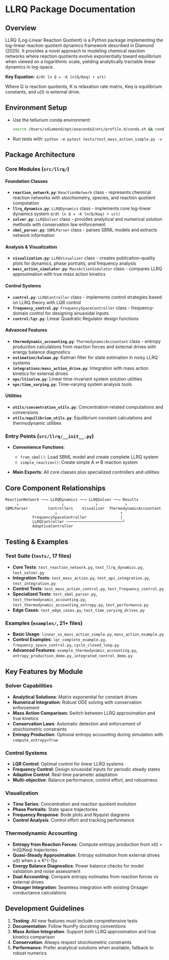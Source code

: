 # LLRQ Package Documentation

## Overview

LLRQ (Log-Linear Reaction Quotient) is a Python package implementing the log-linear reaction quotient dynamics framework described in Diamond (2025). It provides a novel approach to modeling chemical reaction networks where reaction quotients evolve exponentially toward equilibrium when viewed on a logarithmic scale, yielding analytically tractable linear dynamics in log-space.

**Key Equation**: `d/dt ln Q = -K ln(Q/Keq) + u(t)`

Where Q is reaction quotients, K is relaxation rate matrix, Keq is equilibrium constants, and u(t) is external drive.

## Environment Setup

- Use the tellurium conda environment:
  ```bash
  source /Users/sdiamond/opt/anaconda3/etc/profile.d/conda.sh && conda activate tellurium
  ```
- Run tests with: `python -m pytest tests/test_mass_action_simple.py -v`

## Package Architecture

### Core Modules (`src/llrq/`)

#### Foundation Classes
- **`reaction_network.py`**: `ReactionNetwork` class - represents chemical reaction networks with stoichiometry, species, and reaction quotient computation
- **`llrq_dynamics.py`**: `LLRQDynamics` class - implements core log-linear dynamics system `d/dt ln Q = -K ln(Q/Keq) + u(t)`
- **`solver.py`**: `LLRQSolver` class - provides analytical and numerical solution methods with conservation law enforcement
- **`sbml_parser.py`**: `SBMLParser` class - parses SBML models and extracts network information

#### Analysis & Visualization
- **`visualization.py`**: `LLRQVisualizer` class - creates publication-quality plots for dynamics, phase portraits, and frequency analysis
- **`mass_action_simulator.py`**: `MassActionSimulator` class - compares LLRQ approximation with true mass action kinetics

#### Control Systems
- **`control.py`**: `LLRQController` class - implements control strategies based on LLRQ theory with LQR control
- **`frequency_control.py`**: `FrequencySpaceController` class - frequency-domain control for designing sinusoidal inputs
- **`control/lqr.py`**: Linear Quadratic Regulator design functions

#### Advanced Features
- **`thermodynamic_accounting.py`**: `ThermodynamicAccountant` class - entropy production calculations from reaction forces and external drives with energy balance diagnostics
- **`estimation/kalman.py`**: Kalman filter for state estimation in noisy LLRQ systems
- **`integrations/mass_action_drive.py`**: Integration with mass action kinetics for external drives
- **`ops/ltisolve.py`**: Linear time-invariant system solution utilities
- **`ops/time_varying.py`**: Time-varying system analysis tools

#### Utilities
- **`utils/concentration_utils.py`**: Concentration-related computations and conversions
- **`utils/equilibrium_utils.py`**: Equilibrium constant calculations and thermodynamic utilities

### Entry Points (`src/llrq/__init__.py`)

- **Convenience Functions**:
  - `from_sbml()`: Load SBML model and create complete LLRQ system
  - `simple_reaction()`: Create simple A ⇌ B reaction system

- **Main Exports**: All core classes plus specialized controllers and utilities

## Core Component Relationships

```
ReactionNetwork ──→ LLRQDynamics ──→ LLRQSolver ──→ Results
     ↓                   ↓              ↓            ↓
SBMLParser         Controllers    Visualizer  ThermodynamicAccountant
                      ↓                            ↑
            FrequencySpaceController               │
            LLRQController ─────────────────────────┘
            AdaptiveController
```

## Testing & Examples

### Test Suite (`tests/`, 17 files)
- **Core Tests**: `test_reaction_network.py`, `test_llrq_dynamics.py`, `test_solver.py`
- **Integration Tests**: `test_mass_action.py`, `test_api_integration.py`, `test_integration.py`
- **Control Tests**: `test_mass_action_control.py`, `test_frequency_control.py`
- **Specialized Tests**: `test_sbml_parser.py`, `test_thermodynamic_accounting.py`, `test_thermodynamic_accounting_entropy.py`, `test_performance.py`
- **Edge Cases**: `test_edge_cases.py`, `test_time_varying_drives.py`

### Examples (`examples/`, 21+ files)
- **Basic Usage**: `linear_vs_mass_action_simple.py`, `mass_action_example.py`
- **Control Examples**: `lqr_complete_example.py`, `frequency_space_control.py`, `cycle_closed_loop.py`
- **Advanced Features**: `example_thermodynamic_accounting.py`, `entropy_production_demo.py`, `integrated_control_demo.py`

## Key Features by Module

### Solver Capabilities
- **Analytical Solutions**: Matrix exponential for constant drives
- **Numerical Integration**: Robust ODE solving with conservation enforcement
- **Mass Action Comparison**: Switch between LLRQ approximation and true kinetics
- **Conservation Laws**: Automatic detection and enforcement of stoichiometric constraints
- **Entropy Production**: Optional entropy accounting during simulation with `compute_entropy=True`

### Control Systems
- **LQR Control**: Optimal control for linear LLRQ systems
- **Frequency Control**: Design sinusoidal inputs for periodic steady states
- **Adaptive Control**: Real-time parameter adaptation
- **Multi-objective**: Balance performance, control effort, and robustness

### Visualization
- **Time Series**: Concentration and reaction quotient evolution
- **Phase Portraits**: State space trajectories
- **Frequency Response**: Bode plots and Nyquist diagrams
- **Control Analysis**: Control effort and tracking performance

### Thermodynamic Accounting
- **Entropy from Reaction Forces**: Compute entropy production from x(t) = ln(Q/Keq) trajectories
- **Quasi-Steady Approximation**: Entropy estimation from external drives u(t) when x ≈ K^{-1}u
- **Energy Balance Diagnostics**: Power balance checks for model validation and noise assessment
- **Dual Accounting**: Compare entropy estimates from reaction forces vs external drives
- **Onsager Integration**: Seamless integration with existing Onsager conductance calculations

## Development Guidelines

1. **Testing**: All new features must include comprehensive tests
2. **Documentation**: Follow NumPy docstring conventions
3. **Mass Action Integration**: Support both LLRQ approximation and true kinetics comparison
4. **Conservation**: Always respect stoichiometric constraints
5. **Performance**: Prefer analytical solutions when available, fallback to robust numerics
